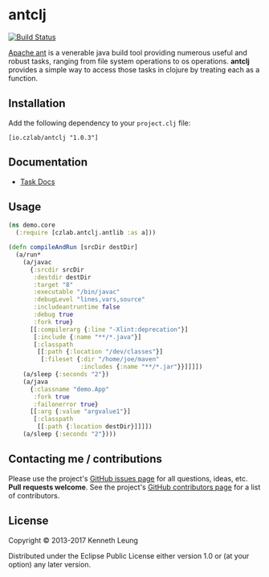 # antclj

[![Build Status](https://travis-ci.org/llnek/antclj.svg?branch=master)](https://travis-ci.org/llnek/antclj)

[Apache ant][1] is a venerable java build tool providing numerous useful and 
robust tasks, ranging from file system operations to os operations.  **antclj** 
provides a simple way to access those tasks in clojure by treating each as a function.

## Installation

Add the following dependency to your `project.clj` file:

    [io.czlab/antclj "1.0.3"]

## Documentation

* [Task Docs](http://ant.apache.org/manual/index.html)

## Usage

```clojure
(ns demo.core
  (:require [czlab.antclj.antlib :as a]))

(defn compileAndRun [srcDir destDir]
  (a/run*
    (a/javac
      {:srcdir srcDir
       :destdir destDir
       :target "8"
       :executable "/bin/javac"
       :debugLevel "lines,vars,source"
       :includeantruntime false
       :debug true
       :fork true}
      [[:compilerarg {:line "-Xlint:deprecation"}]
       [:include {:name "**/*.java"}]
       [:classpath
        [[:path {:location "/dev/classes"}]
         [:fileset {:dir "/home/joe/maven"
                    :includes {:name "**/*.jar"}}]]]])
    (a/sleep {:seconds "2"})
    (a/java
      {:classname "demo.App"
       :fork true
       :failonerror true}
      [[:arg {:value "argvalue1"}]
       [:classpath
        [[:path {:location destDir}]]]])
    (a/sleep {:seconds "2"})))

```

## Contacting me / contributions

Please use the project's [GitHub issues page] for all questions, ideas, etc. **Pull requests welcome**. See the project's [GitHub contributors page] for a list of contributors.

## License

Copyright © 2013-2017 Kenneth Leung

Distributed under the Eclipse Public License either version 1.0 or (at
your option) any later version.

<!--- links -->
[1]: http://ant.apache.org/
<!--- links (repos) -->
[CHANGELOG]: https://github.com/llnek/antclj/releases
[GitHub issues page]: https://github.com/llnek/antclj/issues
[GitHub contributors page]: https://github.com/llnek/antclj/graphs/contributors

